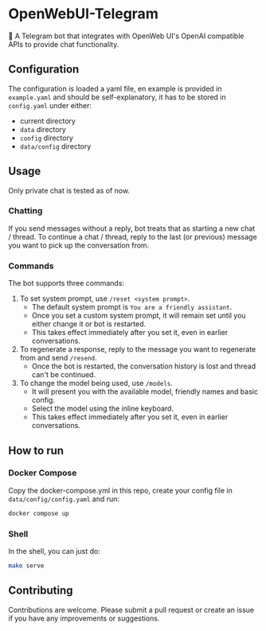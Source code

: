 # OpenWebUI-Telegram

🤖 A Telegram bot that integrates with OpenWeb UI's OpenAI compatible APIs to provide chat functionality.

## Configuration

The configuration is loaded a yaml file, en example is provided in `example.yaml` and should be self-explanatory, it has to be stored in `config.yaml` under either:

- current directory
- `data` directory
- `config` directory
- `data/config` directory

## Usage

Only private chat is tested as of now.

### Chatting

If you send messages without a reply, bot treats that as starting a new chat / thread. To continue a chat / thread, reply to the last (or previous) message you want to pick up the conversation from.

### Commands

The bot supports three commands:

1. To set system prompt, use `/reset <system prompt>`.
   - The default system prompt is `You are a friendly assistant`.
   - Once you set a custom system prompt, it will remain set until you either change it or bot is restarted.
   - This takes effect immediately after you set it, even in earlier conversations.
2. To regenerate a response, reply to the message you want to regenerate from and send `/resend`.
   - Once the bot is restarted, the conversation history is lost and thread can't be continued.
3. To change the model being used, use `/models`.
   - It will present you with the available model, friendly names and basic config.
   - Select the model using the inline keyboard.
   - This takes effect immediately after you set it, even in earlier conversations.

## How to run

### Docker Compose

Copy the docker-compose.yml in this repo, create your config file in `data/config/config.yaml` and run:

```bash
docker compose up
```

### Shell

In the shell, you can just do:

```bash
make serve
```

## Contributing

Contributions are welcome. Please submit a pull request or create an issue if you have any improvements or suggestions.
